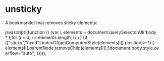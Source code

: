 # unsticky
A bookmarklet that removes sticky elements:

javascript:(function () {var i, elements = document.querySelectorAll('body *');for (i = 0; i < elements.length; i++) {if (["sticky","fixed"].indexOf(getComputedStyle(elements[i]).position)>-1) { elements[i].parentNode.removeChild(elements[i]);}document.body.style.overflow="auto"; }})();
